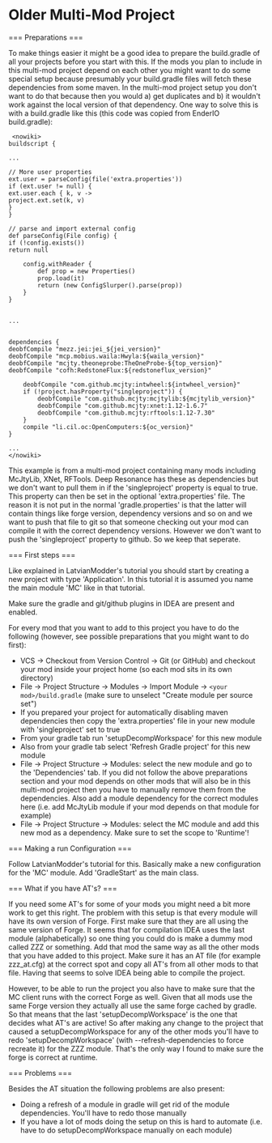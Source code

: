 # Older Multi-Mod Project

=== Preparations ===

To make things easier it might be a good idea to prepare the build.gradle of all your projects before you start with this. If the mods you plan to include in this multi-mod project depend on each other you might want to do some special setup because presumably your build.gradle files will fetch these dependencies from some maven. In the multi-mod project setup you don't want to do that because then you would a) get duplicates and b) it wouldn't work against the local version of that dependency. One way to solve this is with a build.gradle like this (this code was copied from EnderIO build.gradle):
```
 <nowiki>
buildscript {

...

// More user properties
ext.user = parseConfig(file('extra.properties'))
if (ext.user != null) {
ext.user.each { k, v ->
project.ext.set(k, v)
}
}

// parse and import external config
def parseConfig(File config) {
if (!config.exists())
return null

    config.withReader {
        def prop = new Properties()
        prop.load(it)
        return (new ConfigSlurper().parse(prop))
    }
}


...


dependencies {
deobfCompile "mezz.jei:jei_${jei_version}"
deobfCompile "mcp.mobius.waila:Hwyla:${waila_version}"
deobfCompile "mcjty.theoneprobe:TheOneProbe-${top_version}"
deobfCompile "cofh:RedstoneFlux:${redstoneflux_version}"

    deobfCompile "com.github.mcjty:intwheel:${intwheel_version}"
    if (!project.hasProperty("singleproject")) {
        deobfCompile "com.github.mcjty:mcjtylib:${mcjtylib_version}"
        deobfCompile "com.github.mcjty:xnet:1.12-1.6.7"
        deobfCompile "com.github.mcjty:rftools:1.12-7.30"
    }
    compile "li.cil.oc:OpenComputers:${oc_version}"
}

...
</nowiki>
```
This example is from a multi-mod project containing many mods including McJtyLib, XNet, RFTools. Deep Resonance has these as dependencies but we don't want to pull them in if the 'singleproject' property is equal to true. This property can then be set in the optional 'extra.properties' file. The reason it is not put in the normal 'gradle.properties' is that the latter will contain things like forge version, dependency versions and so on and we want to push that file to git so that someone checking out your mod can compile it with the correct dependency versions. However we don't want to push the 'singleproject' property to github. So we keep that seperate.

=== First steps ===

Like explained in LatvianModder's tutorial you should start by creating a new project with type 'Application'. In this tutorial it is assumed you name the main module 'MC' like in that tutorial.

Make sure the gradle and git/github plugins in IDEA are present and enabled.

For every mod that you want to add to this project you have to do the following (however, see possible preparations that you might want to do first):

* VCS -> Checkout from Version Control -> Git (or GitHub) and checkout your mod inside your project home (so each mod sits in its own directory)
* File -> Project Structure -> Modules -> Import Module -> `<your mod>/build.gradle` (make sure to unselect "Create module per source set")
* If you prepared your project for automatically disabling maven dependencies then copy the 'extra.properties' file in your new module with 'singleproject' set to true
* From your gradle tab run 'setupDecompWorkspace' for this new module
* Also from your gradle tab select 'Refresh Gradle project' for this new module
* File -> Project Structure -> Modules: select the new module and go to the 'Dependencies' tab. If you did not follow the above preparations section and your mod depends on other mods that will also be in this multi-mod project then you have to manually remove them from the dependencies. Also add a module dependency for the correct modules here (i.e. add McJtyLib module if your mod depends on that module for example)
* File -> Project Structure -> Modules: select the MC module and add this new mod as a dependency. Make sure to set the scope to 'Runtime'!

=== Making a run Configuration ===

Follow LatvianModder's tutorial for this. Basically make a new configuration for the 'MC' module. Add 'GradleStart' as the main class.

=== What if you have AT's? ===

If you need some AT's for some of your mods you might need a bit more work to get this right. The problem with this setup is that every module will have its own version of Forge. First make sure that they are all using the same version of Forge. It seems that for compilation IDEA uses the last module (alphabetically) so one thing you could do is make a dummy mod called ZZZ or something. Add that mod the same way as all the other mods that you have added to this project. Make sure it has an AT file (for example zzz_at.cfg) at the correct spot and copy all AT's from all other mods to that file. Having that seems to solve IDEA being able to compile the project.

However, to be able to run the project you also have to make sure that the MC client runs with the correct Forge as well. Given that all mods use the same Forge version they actually all use the same forge cached by gradle. So that means that the last 'setupDecompWorkspace' is the one that decides what AT's are active! So after making any change to the project that caused a setupDecompWorkspace for any of the other mods you'll have to redo 'setupDecompWorkspace' (with --refresh-dependencies to force recreate it) for the ZZZ module. That's the only way I found to make sure the forge is correct at runtime.

=== Problems ===

Besides the AT situation the following problems are also present:

* Doing a refresh of a module in gradle will get rid of the module dependencies. You'll have to redo those manually
* If you have a lot of mods doing the setup on this is hard to automate (i.e. have to do setupDecompWorkspace manually on each module)
